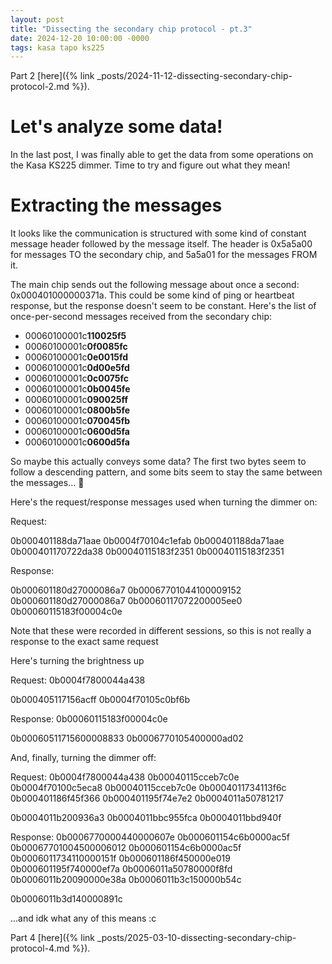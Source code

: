 ```yaml
---
layout: post
title: "Dissecting the secondary chip protocol - pt.3"
date: 2024-12-20 10:00:00 -0000
tags: kasa tapo ks225
---
```


Part 2 [here]({% link _posts/2024-11-12-dissecting-secondary-chip-protocol-2.md %}).

# Let's analyze some data!

In the last post, I was finally able to get the data from some operations on the Kasa KS225 dimmer. Time to try and figure out what they mean!

# Extracting the messages
It looks like the communication is structured with some kind of constant message header followed by the message itself. The header is 0x5a5a00 for messages TO the secondary chip, and 5a5a01 for the messages FROM it.

The main chip sends out the following message about once a second: 0x000401000000371a. This could be some kind of ping or heartbeat response, but the response doesn't seem to be constant. Here's the list of once-per-second messages received from the secondary chip:
* 00060100001c**110025f5**
* 00060100001c**0f0085fc**
* 00060100001c**0e0015fd**
* 00060100001c**0d00e5fd**
* 00060100001c**0c0075fc**
* 00060100001c**0b0045fe**
* 00060100001c**090025ff**
* 00060100001c**0800b5fe**
* 00060100001c**070045fb**
* 00060100001c**0600d5fa**
* 00060100001c**0600d5fa**

So maybe this actually conveys some data? The first two bytes seem to follow a descending pattern, and some bits seem to stay the same between the messages... 🤷

Here's the request/response messages used when turning the dimmer on:

Request:

0b000401188da71aae
0b0004f70104c1efab
0b000401188da71aae
0b000401170722da38
0b00040115183f2351
0b00040115183f2351

Response:

0b000601180d27000086a7
0b00067701044100009152
0b000601180d27000086a7
0b00060117072200005ee0
0b00060115183f00004c0e

Note that these were recorded in different sessions, so this is not really a response to the exact same request

Here's turning the brightness up

Request:
0b0004f7800044a438

0b000405117156acff
0b0004f70105c0bf6b

Response:
0b00060115183f00004c0e

0b00060511715600008833
0b0006770105400000ad02

And, finally, turning the dimmer off:

Request:
0b0004f7800044a438
0b00040115cceb7c0e
0b0004f70100c5eca8
0b00040115cceb7c0e
0b0004011734113f6c
0b000401186f45f366
0b000401195f74e7e2
0b0004011a50781217


0b0004011b200936a3
0b0004011bbc955fca
0b0004011bbd940f

Response:
0b0006770000440000607e
0b000601154c6b0000ac5f
0b00067701004500006012
0b000601154c6b0000ac5f
0b0006011734110000151f
0b000601186f450000e019
0b000601195f740000ef7a
0b0006011a50780000f8fd
0b0006011b20090000e38a
0b0006011b3c150000b54c

0b0006011b3d140000891c

...and idk what any of this means :c

Part 4 [here]({% link _posts/2025-03-10-dissecting-secondary-chip-protocol-4.md %}).